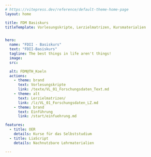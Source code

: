 ```yaml
---
# https://vitepress.dev/reference/default-theme-home-page
layout: home

title: FDM Basiskurs
titleTemplate: Vorlesungskripte, Lerzielmatrizen, Kursmaterialien


hero:
  name: "FDII - Basiskurs"
  text: "FDII-Basiskurs"
  tagline: The best things in life aren't things!
  image:
  src: 

  alt: FDM@TH_Koeln
  actions:
    - theme: brand
      text: Vorlesungskripte
      link: /texte/VL_01_Forschungsdaten_Text.md
    - theme: alt
      text: Lerzielmatrizen/
      link: /lz/VL_01_Forschungsdaten_LZ.md
    - theme: brand
      text: Einführung
      link: /start/einfuehrung.md

features:
  - title: OER
    details: Kurse für das Selbststudium
  - title: LiaScript
    details: Nachnutzbare Lehrmaterialien

---
```


